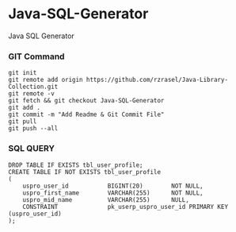 # Java-SQL-Generator
Java SQL Generator


### GIT Command
```git_command
git init
git remote add origin https://github.com/rzrasel/Java-Library-Collection.git
git remote -v
git fetch && git checkout Java-SQL-Generator
git add .
git commit -m "Add Readme & Git Commit File"
git pull
git push --all
```
### SQL QUERY
```sql_query
DROP TABLE IF EXISTS tbl_user_profile;
CREATE TABLE IF NOT EXISTS tbl_user_profile
(
    uspro_user_id           BIGINT(20)        NOT NULL,
    uspro_first_name        VARCHAR(255)      NOT NULL,
    uspro_mid_name          VARCHAR(255)      NULL,
    CONSTRAINT              pk_userp_uspro_user_id PRIMARY KEY (uspro_user_id)
);
```